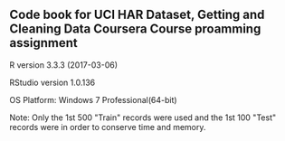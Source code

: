 ## Code book for UCI HAR Dataset, Getting and Cleaning Data Coursera Course proamming assignment

R version 3.3.3 (2017-03-06)

RStudio version 1.0.136

OS Platform: Windows 7 Professional(64-bit)

Note: Only the 1st 500 "Train" records were used and the 1st 100 "Test" records were in order to conserve time and memory.
		